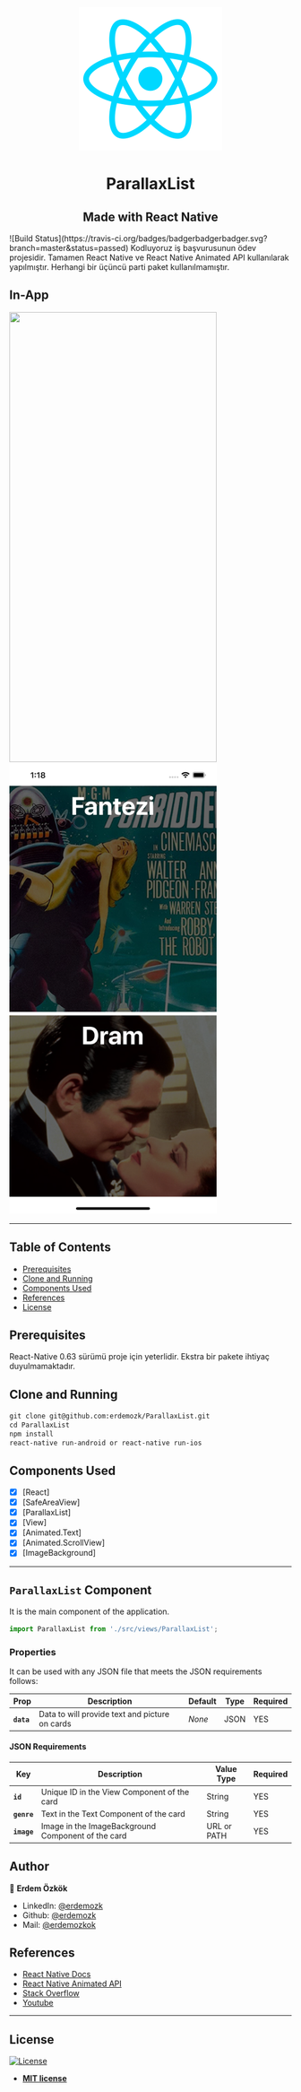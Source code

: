 <p align="center">
  <img src="readme-assets/react-native.png">
  <h1 align="center">ParallaxList</h1>
  <h2 align="center">Made with React Native</h2>
  ![Build Status](https://travis-ci.org/badges/badgerbadgerbadger.svg?branch=master&status=passed)
  <a>Kodluyoruz iş başvurusunun ödev projesidir. Tamamen React Native ve React Native Animated API kullanılarak yapılmıştır. Herhangi bir üçüncü parti paket kullanılmamıştır.</a>
</p>

## In-App

<p>
<img width="370" height="803" src="readme-assets/in-app.gif">
<img width="370" height="803" src="readme-assets/in-app-screenshot.png">
</p>

---

## Table of Contents

- [Prerequisites](#prerequisites)
- [Clone and Running](#clone-and-running)
- [Components Used](#components-used)
- [References](#references)
- [License](#license)

## Prerequisites

React-Native 0.63 sürümü proje için yeterlidir. Ekstra bir pakete ihtiyaç duyulmamaktadır.

## Clone and Running

```shell
git clone git@github.com:erdemozk/ParallaxList.git
cd ParallaxList
npm install
react-native run-android or react-native run-ios
```

## Components Used

- [x] [React]
- [x] [SafeAreaView]
- [x] [ParallaxList]
- [x] [View]
- [x] [Animated.Text]
- [x] [Animated.ScrollView]
- [x] [ImageBackground]

---

## `ParallaxList` Component

It is the main component of the application.

```js
import ParallaxList from './src/views/ParallaxList';
```

### Properties

It can be used with any JSON file that meets the JSON requirements follows:

| Prop        | Description                                       | Default     | Type     | Required   |
| ----------- | ------------------------------------------------- | ----------- | -------- | ---------- |
| **`data`**  | Data to will provide text and picture on cards    | _None_      | JSON     | YES        |

#### JSON Requirements

| Key          | Description                                             | Value Type      | Required     |
| ------------ | ------------------------------------------------------- | --------------- | ------------ |
| **`id`**     | Unique ID in the View Component of the card             | String          | YES          |
| **`genre`**  | Text in the Text Component of the card                  | String          | YES          |
| **`image`**  | Image in the ImageBackground Component of the card      | URL or PATH     | YES          |

## Author

👤 **Erdem Özkök**

- LinkedIn: [@erdemozk](https://www.linkedin.com/in/erdemozk/)
- Github: [@erdemozk](https://github.com/erdemozk)
- Mail: [@erdemozkok](mailto:erdemozkok@hotmail.com.tr)

## References

- [React Native Docs](https://facebook.github.io/react-native/docs/getting-started.html)
- [React Native Animated API](https://reactnative.dev/docs/animated)
- [Stack Overflow](https://stackoverflow.com/)
- [Youtube](https://www.youtube.com/)

---

## License

[![License](http://img.shields.io/:license-mit-blue.svg?style=flat-square)](http://badges.mit-license.org)

- **[MIT license](http://opensource.org/licenses/mit-license.php)**
